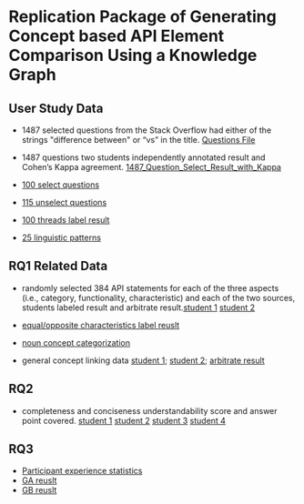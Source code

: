 # Replication Package of Generating Concept based API Element Comparison Using a Knowledge Graph

## User Study Data

- 1487 selected questions from the Stack Overflow had either of the strings "difference between" or “vs” in the title. [Questions File](https://github.com/ICSE2020APIComp/ICSE2020APIComp.github.io/blob/master/question_select/1487_all_questions.json)


- 1487 questions two students independently annotated result and Cohen’s Kappa agreement. [1487_Question_Select_Result_with_Kappa](https://github.com/ICSE2020APIComp/ICSE2020APIComp.github.io/blob/master/question_select/1487_Question_Select_Result_with_Kappa.xlsx)

- [100 select questions](https://github.com/ICSE2020APIComp/ICSE2020APIComp.github.io/blob/master/question_select/100_select_question.xlsx)


- [115 unselect questions](https://github.com/ICSE2020APIComp/ICSE2020APIComp.github.io/blob/master/question_select/115_unselect_question.xlsx)

- [100 threads label result](https://github.com/ICSE2020APIComp/ICSE2020APIComp.github.io/blob/master/question_select/all_statement_template_label_with_Kappa.xlsx)

- [25 linguistic patterns](https://github.com/ICSE2020APIComp/ICSE2020APIComp.github.io/blob/master/template/template.md)

## RQ1 Related Data
- randomly selected 384 API statements for each of the three aspects (i.e., category, functionality, characteristic) and each of the two sources, students labeled result and arbitrate result.[student 1](https://github.com/ICSE2020APIComp/ICSE2020APIComp.github.io/blob/master/RQ1/extract_relations_Integration_user_1) [student 2](https://github.com/ICSE2020APIComp/ICSE2020APIComp.github.io/blob/master/RQ1/extract_relations_Integration_user_2)

- [equal/opposite characteristics label reuslt](https://github.com/ICSE2020APIComp/ICSE2020APIComp.github.io/blob/master/RQ1/384_synonyms_antonym_arbitrate.xlsx)

- [noun concept categorization](https://github.com/ICSE2020APIComp/ICSE2020APIComp.github.io/blob/master/RQ1/384_np_suffix_prefix_with_arbitrate.xlsx)


- general concept linking data [student 1](https://github.com/ICSE2020APIComp/ICSE2020APIComp.github.io/blob/master/RQ1/384_random_select_wikidata_1.json); [student 2](https://github.com/ICSE2020APIComp/ICSE2020APIComp.github.io/blob/master/RQ1/384_random_select_wikidata_2.json); [arbitrate result](https://github.com/ICSE2020APIComp/ICSE2020APIComp.github.io/blob/master/RQ1/384_random_select_wikidata_Arbitrate.json)

## RQ2
- completeness and conciseness understandability score and answer point covered. [student 1](https://github.com/ICSE2020APIComp/ICSE2020APIComp.github.io/blob/master/RQ2/rq_2_1.xlsx) [student 2](https://github.com/ICSE2020APIComp/ICSE2020APIComp.github.io/blob/master/RQ2/rq_2_2.xlsx) [student 3](https://github.com/ICSE2020APIComp/ICSE2020APIComp.github.io/blob/master/RQ2/rq_2_3.xlsx) [student 4](https://github.com/ICSE2020APIComp/ICSE2020APIComp.github.io/blob/master/RQ2/rq_2_4.xlsx)

## RQ3
- [Participant experience statistics](https://github.com/ICSE2020APIComp/ICSE2020APIComp.github.io/blob/master/RQ3/experience.xlsx) 
- [GA reuslt](https://github.com/ICSE2020APIComp/ICSE2020APIComp.github.io/blob/master/RQ3/result/GA/) 
- [GB reuslt](https://github.com/ICSE2020APIComp/ICSE2020APIComp.github.io/blob/master/RQ3/result/GB/)
